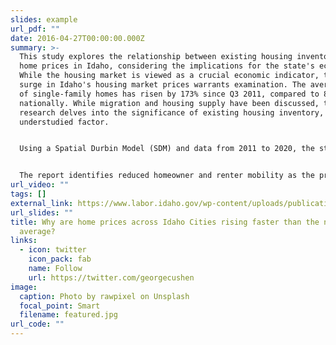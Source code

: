 ```yaml
---
slides: example
url_pdf: ""
date: 2016-04-27T00:00:00.000Z
summary: >-
  This study explores the relationship between existing housing inventory and
  home prices in Idaho, considering the implications for the state's economy.
  While the housing market is viewed as a crucial economic indicator, the recent
  surge in Idaho's housing market prices warrants examination. The average value
  of single-family homes has risen by 173% since Q3 2011, compared to 80%
  nationally. While migration and housing supply have been discussed, this
  research delves into the significance of existing housing inventory, an
  understudied factor.


  Using a Spatial Durbin Model (SDM) and data from 2011 to 2020, the study confirms a significant link between existing housing inventory and home prices. The findings suggest that the housing market boom is primarily driven by declining inventory rather than population or income growth. A 1% decrease in housing inventory results in a 0.5% rise in home prices in the subsequent year. Spillover effects are observed, with neighboring cities experiencing a 0.45% increase in prices after a 1% inventory decline in a given city.


  The report identifies reduced homeowner and renter mobility as the primary cause of declining housing inventory in Idaho. Consequently, addressing the state's housing market prices requires supply-side strategies, with a focus on increasing and diversifying housing supply, particularly in cities most affected, including the production of entry-level homes for the growing Millennial market.
url_video: ""
tags: []
external_link: https://www.labor.idaho.gov/wp-content/uploads/publications/Housing_Market_Analysis.pdf
url_slides: ""
title: Why are home prices across Idaho Cities rising faster than the national
  average?
links:
  - icon: twitter
    icon_pack: fab
    name: Follow
    url: https://twitter.com/georgecushen
image:
  caption: Photo by rawpixel on Unsplash
  focal_point: Smart
  filename: featured.jpg
url_code: ""
---
```

